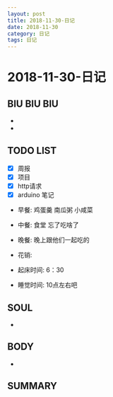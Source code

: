 ```yaml
---
layout: post
title: 2018-11-30-日记
date: 2018-11-30
category: 日记
tags: 日记
---
```

# 2018-11-30-日记
## BIU BIU BIU
- 
- 
 
## TODO LIST
- [x] 周报
- [x] 项目
- [x] http请求
- [x] arduino 笔记
 
- 早餐:  鸡蛋羹 南瓜粥 小咸菜
- 中餐:  食堂 忘了吃啥了
- 晚餐:  晚上跟他们一起吃的
 
- 花销:  
 
- 起床时间:  6：30
- 睡觉时间:  10点左右吧
 
## SOUL
- 
 
## BODY
- 
 
## SUMMARY
 
 
